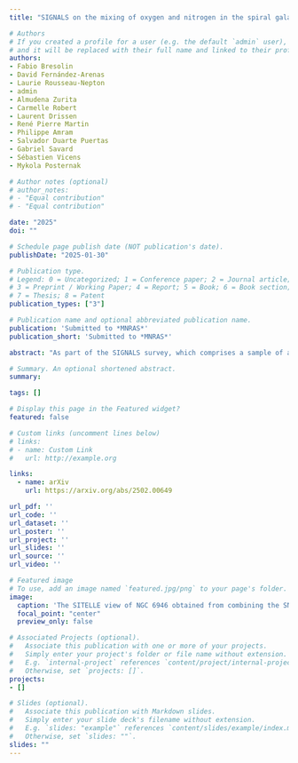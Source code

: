 ```yaml
---
title: "SIGNALS on the mixing of oxygen and nitrogen in the spiral galaxy NGC 6946"

# Authors
# If you created a profile for a user (e.g. the default `admin` user), write the username (folder name) here 
# and it will be replaced with their full name and linked to their profile.
authors:
- Fabio Bresolin
- David Fernández-Arenas
- Laurie Rousseau-Nepton
- admin
- Almudena Zurita
- Carmelle Robert
- Laurent Drissen
- René Pierre Martin
- Philippe Amram
- Salvador Duarte Puertas
- Gabriel Savard
- Sébastien Vicens
- Mykola Posternak

# Author notes (optional)
# author_notes:
# - "Equal contribution"
# - "Equal contribution"

date: "2025"
doi: ""

# Schedule page publish date (NOT publication's date).
publishDate: "2025-01-30"

# Publication type.
# Legend: 0 = Uncategorized; 1 = Conference paper; 2 = Journal article;
# 3 = Preprint / Working Paper; 4 = Report; 5 = Book; 6 = Book section;
# 7 = Thesis; 8 = Patent
publication_types: ["3"]

# Publication name and optional abbreviated publication name.
publication: 'Submitted to *MNRAS*'
publication_short: 'Submitted to *MNRAS*'

abstract: "As part of the SIGNALS survey, which comprises a sample of approximately 40 nearby galaxies observed with the Fourier transform spectrometer SITELLE, we present a study of metal mixing in the spiral galaxy NGC 6946. Taking advantage of the blue sensitivity of our setup, we measure the oxygen and nitrogen abundances of 638 H II regions, and focus our analysis on the abundance fluctuations about the radial gradients. We detect an azimuthal variation of about 0.1 dex in these abundances across the NE spiral arm, with the leading edge being more metal-poor than the trailing edge. This result aligns with galaxy simulations, where radial gas flows along the spiral arms lead to dilution on the leading edge and enrichment on the trailing edge, due to the presence of radial metallicity gradients. Our 2D analysis reveals that oxygen and nitrogen exhibit comparable spatial correlation scales, despite the different injection energies and distinct nucleosynthetic origins -- core-collapse supernovae in the case of oxygen and primarily AGB stars for nitrogen. The observed similarity suggests that stellar processes drive these two elements into the ISM over equivalent spatial scales."

# Summary. An optional shortened abstract.
summary: 

tags: []

# Display this page in the Featured widget?
featured: false

# Custom links (uncomment lines below)
# links:
# - name: Custom Link
#   url: http://example.org

links:
  - name: arXiv
    url: https://arxiv.org/abs/2502.00649

url_pdf: ''
url_code: ''
url_dataset: ''
url_poster: ''
url_project: ''
url_slides: ''
url_source: ''
url_video: ''

# Featured image
# To use, add an image named `featured.jpg/png` to your page's folder. 
image:
  caption: 'The SITELLE view of NGC 6946 obtained from combining the SN2 and SN3 filter images. Figure 1 in Bresolin et al. (2025).'
  focal_point: "center"
  preview_only: false

# Associated Projects (optional).
#   Associate this publication with one or more of your projects.
#   Simply enter your project's folder or file name without extension.
#   E.g. `internal-project` references `content/project/internal-project/index.md`.
#   Otherwise, set `projects: []`.
projects: 
- []

# Slides (optional).
#   Associate this publication with Markdown slides.
#   Simply enter your slide deck's filename without extension.
#   E.g. `slides: "example"` references `content/slides/example/index.md`.
#   Otherwise, set `slides: ""`.
slides: ""
---
```


<!-- {{% callout note %}}
Click the *Cite* button above to demo the feature to enable visitors to import publication metadata into their reference management software.
{{% /callout %}}

{{% callout note %}}
Create your slides in Markdown - click the *Slides* button to check out the example.
{{% /callout %}}

Supplementary notes can be added here, including [code, math, and images](https://wowchemy.com/docs/writing-markdown-latex/). -->
